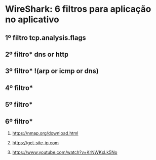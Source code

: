 # WireShark: 6 filtros para aplicação no aplicativo

## 1º filtro tcp.analysis.flags

## 2º filtro* dns or http

## 3º filtro* !(arp or icmp or dns)

## 4º filtro* 

## 5º filtro* 

## 6º filtro* 

1. https://nmap.org/download.html

2. https://get-site-ip.com

3. https://www.youtube.com/watch?v=KrNWKxLk5No
